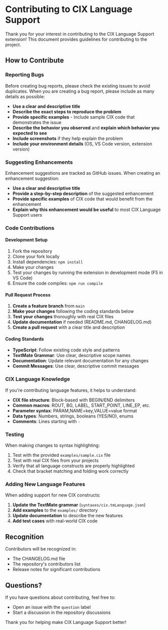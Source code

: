 # Contributing to CIX Language Support

Thank you for your interest in contributing to the CIX Language Support extension! This document provides guidelines for contributing to the project.

## How to Contribute

### Reporting Bugs

Before creating bug reports, please check the existing issues to avoid duplicates. When you are creating a bug report, please include as many details as possible:

- **Use a clear and descriptive title**
- **Describe the exact steps to reproduce the problem**
- **Provide specific examples** - Include sample CIX code that demonstrates the issue
- **Describe the behavior you observed** and **explain which behavior you expected to see**
- **Include screenshots** if they help explain the problem
- **Include your environment details** (OS, VS Code version, extension version)

### Suggesting Enhancements

Enhancement suggestions are tracked as GitHub issues. When creating an enhancement suggestion:

- **Use a clear and descriptive title**
- **Provide a step-by-step description** of the suggested enhancement
- **Provide specific examples** of CIX code that would benefit from the enhancement
- **Explain why this enhancement would be useful** to most CIX Language Support users

### Code Contributions

#### Development Setup

1. Fork the repository
2. Clone your fork locally
3. Install dependencies: `npm install`
4. Make your changes
5. Test your changes by running the extension in development mode (F5 in VS Code)
6. Ensure the code compiles: `npm run compile`

#### Pull Request Process

1. **Create a feature branch** from `main`
2. **Make your changes** following the coding standards below
3. **Test your changes** thoroughly with real CIX files
4. **Update documentation** if needed (README.md, CHANGELOG.md)
5. **Create a pull request** with a clear title and description

#### Coding Standards

- **TypeScript**: Follow existing code style and patterns
- **TextMate Grammar**: Use clear, descriptive scope names
- **Documentation**: Update relevant documentation for any changes
- **Commit Messages**: Use clear, descriptive commit messages

### CIX Language Knowledge

If you're contributing language features, it helps to understand:

- **CIX file structure**: Block-based with BEGIN/END delimiters
- **Common macros**: ROUT, BG, LABEL, START_POINT, LINE_EP, etc.
- **Parameter syntax**: PARAM,NAME=key,VALUE=value format
- **Data types**: Numbers, strings, booleans (YES/NO), enums
- **Comments**: Lines starting with `-`

### Testing

When making changes to syntax highlighting:

1. Test with the provided `examples/sample.cix` file
2. Test with real CIX files from your projects
3. Verify that all language constructs are properly highlighted
4. Check that bracket matching and folding work correctly

### Adding New Language Features

When adding support for new CIX constructs:

1. **Update the TextMate grammar** (`syntaxes/cix.tmLanguage.json`)
2. **Add examples** to the `examples/` directory
3. **Update documentation** to describe the new features
4. **Add test cases** with real-world CIX code

## Recognition

Contributors will be recognized in:
- The CHANGELOG.md file
- The repository's contributors list
- Release notes for significant contributions

## Questions?

If you have questions about contributing, feel free to:
- Open an issue with the `question` label
- Start a discussion in the repository discussions

Thank you for helping make CIX Language Support better!